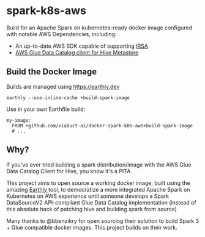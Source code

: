 # spark-k8s-aws

Build for an Apache Spark on kubernetes-ready docker image configured with notable AWS Dependencies, including:
* An up-to-date AWS SDK capable of supporting [ IRSA ](https://aws.amazon.com/blogs/opensource/introducing-fine-grained-iam-roles-service-accounts/)
* [ AWS Glue Data Catalog client for Hive Metastore ](https://github.com/viaduct-ai/aws-glue-data-catalog-client-for-apache-hive-metastore)

## Build the Docker Image
Builds are managed using https://earthly.dev

```
earthly --use-inline-cache +build-spark-image
```

Use in your own Earthfile build:
```
my-image:
  FROM +github.com/viaduct-ai/docker-spark-k8s-aws+build-spark-image
  # ...
```

## Why?
If you've ever tried building a spark distribution/image with the AWS Glue Data
Catalog Client for Hive, you know it's a PITA.

This project aims to open source a working docker image, built using the
amazing [ Earthly ](https://earthly.dev) tool, to democratize a more integrated
Apache Spark on Kubernetes on AWS experience until someone develops a Spark
DataSourceV2 API-compliant Glue Data Catalog implementation (instead of
this absolute hack of patching hive and building spark from source)

Many thanks to @bbenzikry for open sourcing their solution to build Spark 3 +
Glue compatible docker images. This project builds on their work.

